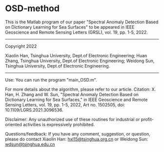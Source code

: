 # OSD-method

This is the Matlab program of our paper "Spectral Anomaly Detection Based on Dictionary Learning for Sea Surfaces" 
to be appeared in IEEE Geoscience and Remote Sensing Letters (GRSL), vol. 19, pp. 1-5, 2022.

----------------------------------------------------------------------------------------------------
Copyright 2022

Xiaolin Han, Tsinghua University, Dept.of Electronic Engineering;
Huan Zhang, Tsinghua University, Dept.of Electronic Engineering;
Weidong Sun, Tsinghua University, Dept.of Electronic Engineering.

----------------------------------------------------------------------------------------------------
Use:
You can run the program "main_OSD.m".

For more details about the algorithm, please refer to our article.
Citation:
X. Han, H. Zhang and W. Sun, "Spectral Anomaly Detection Based on Dictionary Learning for Sea Surfaces," in IEEE Geoscience and Remote Sensing Letters, vol. 19, pp. 1-5, 2022, Art no. 1502505, doi: 10.1109/LGRS.2021.3096536.

Disclaimer:
Any unauthorized use of these routines for industrial or profit-oriented activities is expressively prohibited.

Questions/feedback:
If you have any comment, suggestion, or question, please do 
contact Xiaolin Han: hxl15@tsinghua.org.cn
or Weidong Sun: wdsun@tsinghua.edu.cn 
  
